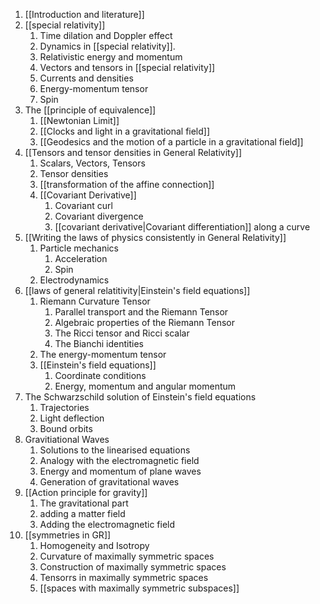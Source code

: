 1. [[Introduction and literature]]
2. [[special relativity]]
    1. Time dilation and Doppler effect
    2. Dynamics in [[special relativity]].
    3. Relativistic energy and momentum
    4. Vectors and tensors in [[special relativity]]
    5. Currents and densities
    6. Energy-momentum tensor
    7.  Spin
3. The [[principle of equivalence]]
    1. [[Newtonian Limit]]
    2. [[Clocks and light in a gravitational field]]
    3. [[Geodesics and the motion of a particle in a gravitational field]]
4. [[Tensors and tensor densities in General Relativity]]
    1. Scalars, Vectors, Tensors
    2. Tensor densities
    3. [[transformation of the affine connection]]
    4. [[Covariant Derivative]]
        1. Covariant curl
        2. Covariant divergence
        3. [[covariant derivative|Covariant differentiation]] along a curve
5. [[Writing the laws of physics consistently in General Relativity]]
    1. Particle mechanics
        1. Acceleration
        2. Spin
    2. Electrodynamics
6. [[laws of general relatitivity|Einstein's field equations]]
    1. Riemann Curvature Tensor
        1. Parallel transport and the Riemann Tensor
        2. Algebraic properties of the Riemann Tensor
        3. The Ricci tensor and Ricci scalar
        4. The Bianchi identities
    2. The energy-momentum tensor
    3. [[Einstein's field equations]]
        1. Coordinate conditions
        2. Energy, momentum and angular momentum
7. The Schwarzschild solution of Einstein's field equations
    1. Trajectories
    2. Light deflection
    3. Bound orbits
8. Gravitiational Waves
    1. Solutions to the linearised equations
    2. Analogy with the electromagnetic field
    3. Energy and momentum of plane waves
    4. Generation of gravitational waves
9. [[Action principle for gravity]] 
    1. The gravitational part
    2. adding a matter field
    3. Adding the electromagnetic field
10. [[symmetries in GR]]
    1. Homogeneity and Isotropy
    2. Curvature of maximally symmetric spaces
    3. Construction of maximally symmetric spaces
    4. Tensorrs in maximally symmetric spaces
    5. [[spaces with maximally symmetric subspaces]]